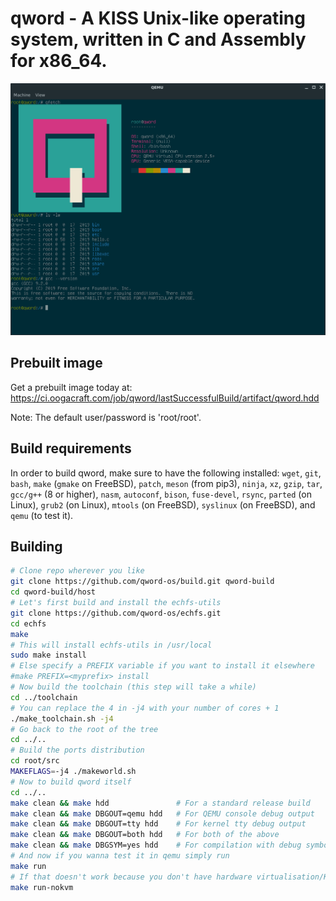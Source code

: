 # qword - A KISS Unix-like operating system, written in C and Assembly for x86_64.

![Reference screenshot](/screenshot.png?raw=true "Reference screenshot")

## Prebuilt image
Get a prebuilt image today at: https://ci.oogacraft.com/job/qword/lastSuccessfulBuild/artifact/qword.hdd

Note: The default user/password is 'root/root'.

## Build requirements
In order to build qword, make sure to have the following installed:
 `wget`, `git`, `bash`, `make` (`gmake` on FreeBSD), `patch`,
 `meson` (from pip3), `ninja`, `xz`, `gzip`, `tar`,
 `gcc/g++` (8 or higher), `nasm`, `autoconf`, `bison`,
 `fuse-devel`, `rsync`,
 `parted` (on Linux), `grub2` (on Linux),
 `mtools` (on FreeBSD), `syslinux` (on FreeBSD),
 and `qemu` (to test it).

## Building
```bash
# Clone repo wherever you like
git clone https://github.com/qword-os/build.git qword-build
cd qword-build/host
# Let's first build and install the echfs-utils
git clone https://github.com/qword-os/echfs.git
cd echfs
make
# This will install echfs-utils in /usr/local
sudo make install
# Else specify a PREFIX variable if you want to install it elsewhere
#make PREFIX=<myprefix> install
# Now build the toolchain (this step will take a while)
cd ../toolchain
# You can replace the 4 in -j4 with your number of cores + 1
./make_toolchain.sh -j4
# Go back to the root of the tree
cd ../..
# Build the ports distribution
cd root/src
MAKEFLAGS=-j4 ./makeworld.sh
# Now to build qword itself
cd ../..
make clean && make hdd               # For a standard release build
make clean && make DBGOUT=qemu hdd   # For QEMU console debug output
make clean && make DBGOUT=tty hdd    # For kernel tty debug output
make clean && make DBGOUT=both hdd   # For both of the above
make clean && make DBGSYM=yes hdd    # For compilation with debug symbols and other debug facilities (can be used in combination with the other options)
# And now if you wanna test it in qemu simply run
make run
# If that doesn't work because you don't have hardware virtualisation/KVM, run
make run-nokvm
```
